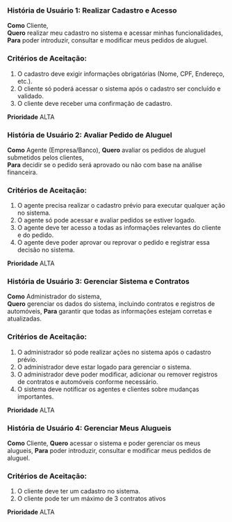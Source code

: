 ### História de Usuário 1: Realizar Cadastro e Acesso

**Como** Cliente,  
**Quero** realizar meu cadastro no sistema e acessar minhas funcionalidades,
**Para** poder introduzir, consultar e modificar meus pedidos de aluguel.

### Critérios de Aceitação:
1. O cadastro deve exigir informações obrigatórias (Nome, CPF, Endereço, etc.).
2. O cliente só poderá acessar o sistema após o cadastro ser concluído e validado.
3. O cliente deve receber uma confirmação de cadastro.


**Prioridade** ALTA

### História de Usuário 2: Avaliar Pedido de Aluguel

**Como** Agente (Empresa/Banco), 
**Quero** avaliar os pedidos de aluguel submetidos pelos clientes,  
**Para** decidir se o pedido será aprovado ou não com base na análise financeira.


### Critérios de Aceitação:
1. O agente precisa realizar o cadastro prévio para executar qualquer ação no sistema.
2. O agente só pode acessar e avaliar pedidos se estiver logado.
3. O agente deve ter acesso a todas as informações relevantes do cliente e do pedido.
4. O agente deve poder aprovar ou reprovar o pedido e registrar essa decisão no sistema.


**Prioridade** ALTA

### História de Usuário 3: Gerenciar Sistema e Contratos


**Como** Administrador do sistema,  
**Quero** gerenciar os dados do sistema, incluindo contratos e registros de automóveis, 
**Para** garantir que todas as informações estejam corretas e atualizadas.


### Critérios de Aceitação:
1. O administrador só pode realizar ações no sistema após o cadastro prévio.
2. O administrador deve estar logado para gerenciar o sistema.
3. O administrador deve poder modificar, adicionar ou remover registros de contratos e automóveis conforme necessário.
4. O sistema deve notificar os agentes e clientes sobre mudanças importantes.


**Prioridade** ALTA


### História de Usuário 4: Gerenciar Meus Alugueis
**Como** Cliente, 
**Quero** acessar o sistema e poder gerenciar os meus alugueis,
**Para** poder introduzir, consultar e modificar meus pedidos de aluguel.

### Critérios de Aceitação:
1. O cliente deve ter um cadastro no sistema.
2. O cliente pode ter um máximo de 3 contratos ativos


**Prioridade** ALTA



